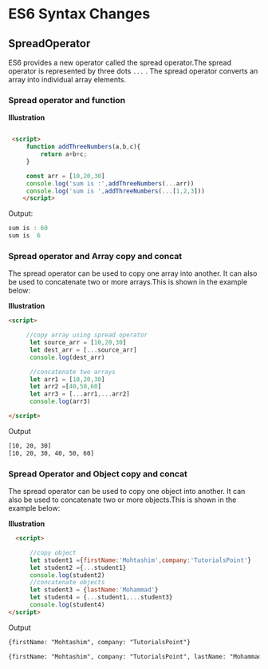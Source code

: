 # ES6 Syntax Changes

## SpreadOperator

ES6 provides a new operator called the spread operator.The spread operator is represented by three dots `...` . The spread operator converts an array into individual array elements.

### Spread operator and  function

**Illustration**

```html

 <script>
     function addThreeNumbers(a,b,c){
         return a+b+c;
     }

     const arr = [10,20,30]
     console.log('sum is :',addThreeNumbers(...arr))
     console.log('sum is ',addThreeNumbers(...[1,2,3]))
    </script>

```

Output: 

```js
sum is : 60
sum is  6
```

### Spread operator and Array copy and concat
The spread operator can be used to copy one array into another. It can also be used to concatenate two or more arrays.This is shown in the example below: 

**Illustration**

```html
<script>

     //copy array using spread operator
      let source_arr = [10,20,30]
      let dest_arr = [...source_arr]
      console.log(dest_arr)

      //concatenate two arrays
      let arr1 = [10,20,30]
      let arr2 =[40,50,60]
      let arr3 = [...arr1,...arr2]
      console.log(arr3)

</script>

```

Output

```html
[10, 20, 30]
[10, 20, 30, 40, 50, 60]
```


### Spread Operator and Object copy and concat

The spread operator can be used to copy one object into another. It can also be used to concatenate two or more objects.This is shown in the example below:

**Illustration**

```html
  <script>

      //copy object
      let student1 ={firstName:'Mohtashim',company:'TutorialsPoint'}
      let student2 ={...student1}
      console.log(student2)
      //concatenate objects
      let student3 = {lastName:'Mohammad'}
      let student4 = {...student1,...student3}
      console.log(student4)
</script>

```

Output

```html
{firstName: "Mohtashim", company: "TutorialsPoint"}

{firstName: "Mohtashim", company: "TutorialsPoint", lastName: "Mohammad"}
```

